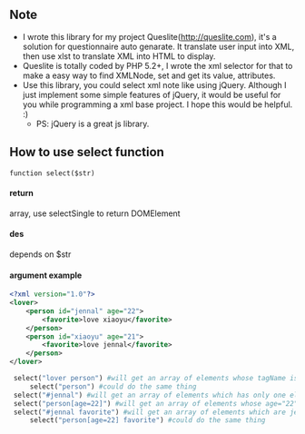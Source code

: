 ## Note

- I wrote this library for my project Queslite(http://queslite.com), it's a solution for questionnaire auto genarate. It translate user input into XML, then use xlst to translate XML into HTML to display.
- Queslite is totally coded by PHP 5.2+, I wrote the xml selector for that to make a easy way to find XMLNode, set and get its value, attributes.
- Use this library, you could select xml note like using jQuery. Although I just implement some simple features of jQuery, it would be useful for you while programming a xml base project. I hope this would be helpful. :)
  - PS: jQuery is a great js library.

## How to use select function

```
function select($str)
```

#### return

array, use selectSingle to return DOMElement

#### des

depends on $str

#### argument example

```xml
<?xml version="1.0"?>
<lover>
	<person id="jennal" age="22">
		<favorite>love xiaoyu</favorite>
	</person>
	<person id="xiaoyu" age="21">
		<favorite>love jennal</favorite>
	</person>
</lover>
```
```php
 select("lover person") #will get an array of elements whose tagName is person
	 select("person") #could do the same thing
 select("#jennal") #will get an array of elements which has only one element, its id="jennal"
 select("person[age=22]") #will get an array of elements whose age="22"
 select("#jennal favorite") #will get an array of elements which are jennal's favorite
	 select("person[age=22] favorite") #could do the same thing
```
